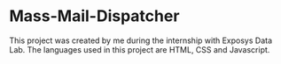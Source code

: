 # Mass-Mail-Dispatcher
This project was created by me during the internship with Exposys Data Lab. The languages used in this project are HTML, CSS and Javascript.





